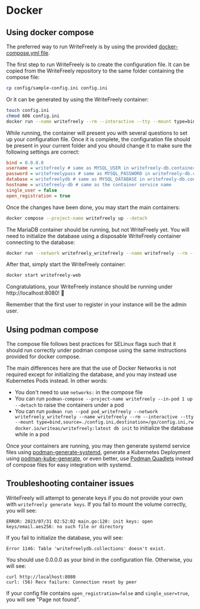 # Docker

## Using docker compose

The preferred way to run WriteFreely is by using the provided [docker-compose.yml file](https://github.com/writefreely/writefreely/blob/develop/docker-compose.yml).

The first step to run WriteFreely is to create the configuration file. It can be copied from the WriteFreely repository to the same folder containing the compose file:

```bash
cp config/sample-config.ini config.ini
```

Or it can be generated by using the WriteFreely container:

```bash
touch config.ini
chmod 606 config.ini
docker run --name writefreely --rm --interactive --tty --mount type=bind,source=./config.ini,destination=/go/config.ini,rw,relabel=private docker.io/writeas/writefreely:latest config generate
```

While running, the container will present you with several questions to set up your configuration file. Once it is complete, the configuration file should be present in your current folder and you should change it to make sure the following settings are correct:

```ini
bind = 0.0.0.0
username = writefreely # same as MYSQL_USER in writefreely-db.container
password = writefreelypass # same as MYSQL_PASSWORD in writefreely-db.container
database = writefreelydb # same as MYSQL_DATABASE in writefreely-db.container
hostname = writefreely-db # same as the container service name
single_user = false
open_registration = true
```

Once the changes have been done, you may start the main containers:

```bash
docker compose --project-name writefreely up --detach
```

The MariaDB container should be running, but not WriteFreely yet. You will need to initialize the database using a disposable WriteFreely container connecting to the database:

```bash
docker run --network writefreely_writefreely --name writefreely --rm --interactive --tty --mount type=bind,source=./config.ini,destination=/go/config.ini,rw docker.io/writeas/writefreely:latest db init
```

After that, simply start the WriteFreely container:

```bash
docker start writefreely-web
```

Congratulations, your WriteFreely instance should be running under http://localhost:8080! 🎉

Remember that the first user to register in your instance will be the admin user.

## Using podman compose

The compose file follows best practices for SELinux flags such that it should run correctly under podman compose using the same instructions provided for docker compose.

The main differences here are that the use of Docker Networks is not required except for initializing the database, and you may instead use Kubernetes Pods instead. In other words:

* You don't need to use `networks:` in the compose file
* You can run `podman-compose --project-name writefreely --in-pod 1 up --detach` to raise the containers under a pod
* You can run `podman run --pod pod_writefreely --network writefreely_writefreely --name writefreely --rm --interactive --tty --mount type=bind,source=./config.ini,destination=/go/config.ini,rw docker.io/writeas/writefreely:latest db init` to initialize the database while in a pod

Once your containers are running, you may then generate systemd service files using [podman-generate-systemd](https://docs.podman.io/en/latest/markdown/podman-generate-systemd.1.html), generate a Kubernetes Deployment using [podman-kube-generate](https://docs.podman.io/en/latest/markdown/podman-kube-generate.1.html), or even better, use [Podman Quadlets](https://docs.podman.io/en/latest/markdown/podman-systemd.unit.5.html) instead of compose files for easy integration with systemd.

## Troubleshooting container issues

WriteFreely will attempt to generate keys if you do not provide your own with
`writefreely generate keys`. If you fail to mount the volume correctly, you will see:

```
ERROR: 2023/07/31 02:52:02 main.go:120: init keys: open keys/email.aes256: no such file or directory
```

If you fail to initialize the database, you will see:

```
Error 1146: Table 'writefreelydb.collections' doesn't exist.
```

You should use 0.0.0.0 as your bind in the configuration file. Otherwise,
you will see:

```
curl http://localhost:8080
curl: (56) Recv failure: Connection reset by peer
```

If your config file contains `open_registration=false` and `single_user=true`, you will see "Page not found".
